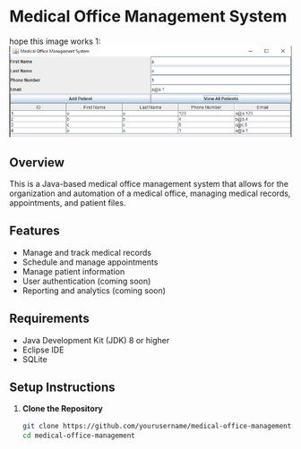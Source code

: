 # Medical Office Management System
hope this image works 1:
![Java Project Image Test](images/javaprojectimagetest.PNG)

## Overview
This is a Java-based medical office management system that allows for the organization and automation of a medical office, managing medical records, appointments, and patient files.

## Features
- Manage and track medical records
- Schedule and manage appointments
- Manage patient information
- User authentication (coming soon)
- Reporting and analytics (coming soon)

## Requirements
- Java Development Kit (JDK) 8 or higher
- Eclipse IDE
- SQLite

## Setup Instructions

1. **Clone the Repository**
   ```sh
   git clone https://github.com/yourusername/medical-office-management.git
   cd medical-office-management
